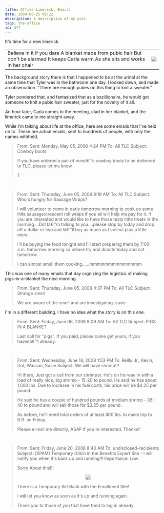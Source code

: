 ```yaml
---
title: Office Limerick, Emails
date: 2008-06-25 09:22
description: A description of my post.
tags: the-office
id: 377
---
```

It's time for a new limerick.

<table cellpadding="20px"><tr>
<td valign="top">Believe in it if you dare
A blanket made from pubic hair
But don't be alarmed
It keeps Carla warm
As she sits and works in her chair</td>
<td><img src="/img/carla-blanket.jpg"></td></tr></table>

The background story there is that I happened to be at the urinal at the same time that Tyler was in the bathroom one day.  I looked down, and made an observation.  "There are enough pubes on this thing to knit a sweater."

Tyler pondered that, and fantasized that as a bazillionaire, he would get someone to knit a pubic hair sweater, just for the novelty of it all.

An hour later, Carla comes to the meeting, clad in her blanket, and the limerick came to me straight away.

While I'm talking about life at the office, here are some emails that I've held on to.  These are actual emails, sent to hundreds of people, with only the names withheld.

<blockquote>
From:  
Sent: Monday, May 05, 2008 4:24 PM
To: All TLC
Subject: Cowboy boots

If you have ordered a pair of menâ€™s cowboy boots to be delivered to TLC, please let me know

T</blockquote>

&nbsp;

<blockquote>From: 
Sent: Thursday, June 05, 2008 8:19 AM
To: All TLC
Subject: Who's hungry for Sausage Wraps?

I will volunteer to come in early tomorrow morning to cook up some little sausage/crescent roll wraps if you all will help me pay for it.  If you are interested and would like to have those tasty little treats in the morning....Dot Iâ€™m talking to you....please stop by today and drop off a dollar or two and Iâ€™ll buy as much as I collect plus a little more.

I'll be buying the food tonight and I'll start preparing them by 7:00 a.m. tomorrow morning so please try and donate today and not tomorrow.

I can almost smell them cooking......mmmmmmmmmmmmmm</blockquote>

This was one of many emails that day orgnizing the logistics of making pigs-in-a-blanket the next morning.

<blockquote>From: 
Sent: Thursday, June 05, 2008 4:37 PM
To: All TLC
Subject: Strange smell

We are aware of the smell and are investigating.  susie</blockquote>

I'm in a different building.  I have no idea what the story is on this one.

<blockquote>From: 
Sent: Friday, June 06, 2008 9:09 AM
To: All TLC
Subject: PIGS IN A BLANKET

Last call for "pigs".  If you paid, please come get yours, if you havenâ€™t already.</blockquote>
&nbsp;
<blockquote>From: 
Sent: Wednesday, June 18, 2008 1:53 PM
To: Reilly Jr., Kevin; Dot; Wassan, Susie
Subject: We will have shrimp!!!

Hi there,
Just got a call from our shrimper.  He's on his way in with a load of really nice, big shrimp - 15-20 to pound.  He said he has about 1,000 lbs. Due to increase in his fuel costs, his price will be $4.25 per pound.

He said he has a couple of hundred pounds of medium shrimp - 36-40 to pound and will sell those for $3.25 per pound.

As before, he'll need total orders of at least 800 lbs. to make trip to B.R. on Friday.

Please e-mail me directly, ASAP if you're interested.
Thanks!!
</blockquote>

&nbsp;
<blockquote>From: 
Sent: Friday, June 20, 2008 8:40 AM
To: undisclosed-recipients
Subject: [SPAM] Temporary Glitch in the Benefits Expert Site - I will notify you when it's back up and running!!!
Importance: Low

Sorry About this!!!

<div style="text-align:center"><img src="/img/bunnycry.jpg"></div>

There is a Temporary Set Back with the Enrollment Site!

I will let you know as soon as it's up and running again.

Thank you to those of you that have tried to log in already.</blockquote>


